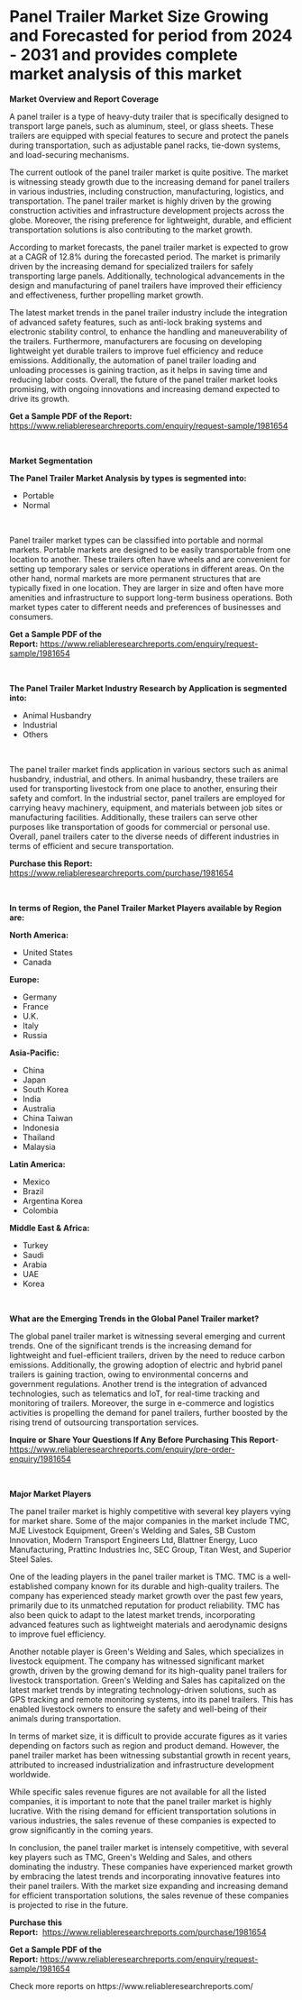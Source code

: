 <p><h1>Panel Trailer Market Size Growing and Forecasted for period from 2024 - 2031 and provides complete market analysis of this market</h1></p><p><strong>Market Overview and Report Coverage</strong></p>
<p><p>A panel trailer is a type of heavy-duty trailer that is specifically designed to transport large panels, such as aluminum, steel, or glass sheets. These trailers are equipped with special features to secure and protect the panels during transportation, such as adjustable panel racks, tie-down systems, and load-securing mechanisms.</p><p>The current outlook of the panel trailer market is quite positive. The market is witnessing steady growth due to the increasing demand for panel trailers in various industries, including construction, manufacturing, logistics, and transportation. The panel trailer market is highly driven by the growing construction activities and infrastructure development projects across the globe. Moreover, the rising preference for lightweight, durable, and efficient transportation solutions is also contributing to the market growth.</p><p>According to market forecasts, the panel trailer market is expected to grow at a CAGR of 12.8% during the forecasted period. The market is primarily driven by the increasing demand for specialized trailers for safely transporting large panels. Additionally, technological advancements in the design and manufacturing of panel trailers have improved their efficiency and effectiveness, further propelling market growth.</p><p>The latest market trends in the panel trailer industry include the integration of advanced safety features, such as anti-lock braking systems and electronic stability control, to enhance the handling and maneuverability of the trailers. Furthermore, manufacturers are focusing on developing lightweight yet durable trailers to improve fuel efficiency and reduce emissions. Additionally, the automation of panel trailer loading and unloading processes is gaining traction, as it helps in saving time and reducing labor costs. Overall, the future of the panel trailer market looks promising, with ongoing innovations and increasing demand expected to drive its growth.</p></p>
<p><strong>Get a Sample PDF of the Report:</strong> <a href="https://www.reliableresearchreports.com/enquiry/request-sample/1981654">https://www.reliableresearchreports.com/enquiry/request-sample/1981654</a></p>
<p>&nbsp;</p>
<p><strong>Market Segmentation</strong></p>
<p><strong>The Panel Trailer Market Analysis by types is segmented into:</strong></p>
<p><ul><li>Portable</li><li>Normal</li></ul></p>
<p>&nbsp;</p>
<p><p>Panel trailer market types can be classified into portable and normal markets. Portable markets are designed to be easily transportable from one location to another. These trailers often have wheels and are convenient for setting up temporary sales or service operations in different areas. On the other hand, normal markets are more permanent structures that are typically fixed in one location. They are larger in size and often have more amenities and infrastructure to support long-term business operations. Both market types cater to different needs and preferences of businesses and consumers.</p></p>
<p><strong>Get a Sample PDF of the Report:</strong>&nbsp;<a href="https://www.reliableresearchreports.com/enquiry/request-sample/1981654">https://www.reliableresearchreports.com/enquiry/request-sample/1981654</a></p>
<p>&nbsp;</p>
<p><strong>The Panel Trailer Market Industry Research by Application is segmented into:</strong></p>
<p><ul><li>Animal Husbandry</li><li>Industrial</li><li>Others</li></ul></p>
<p>&nbsp;</p>
<p><p>The panel trailer market finds application in various sectors such as animal husbandry, industrial, and others. In animal husbandry, these trailers are used for transporting livestock from one place to another, ensuring their safety and comfort. In the industrial sector, panel trailers are employed for carrying heavy machinery, equipment, and materials between job sites or manufacturing facilities. Additionally, these trailers can serve other purposes like transportation of goods for commercial or personal use. Overall, panel trailers cater to the diverse needs of different industries in terms of efficient and secure transportation.</p></p>
<p><strong>Purchase this Report:</strong>&nbsp; <a href="https://www.reliableresearchreports.com/purchase/1981654">https://www.reliableresearchreports.com/purchase/1981654</a></p>
<p>&nbsp;</p>
<p><strong>In terms of Region, the Panel Trailer Market Players available by Region are:</strong></p>
<p>
    <p> <strong> North America: </strong>
        <ul>
            <li>United States</li>
            <li>Canada</li>
        </ul>
        </p> 
    <p> <strong> Europe: </strong>
        <ul>
            <li>Germany</li>
            <li>France</li>
            <li>U.K.</li>
            <li>Italy</li>
            <li>Russia</li>
        </ul>
        </p> 
    <p> <strong> Asia-Pacific: </strong>
        <ul>
            <li>China</li>
            <li>Japan</li>
            <li>South Korea</li>
            <li>India</li>
            <li>Australia</li>
            <li>China Taiwan</li>
            <li>Indonesia</li>
            <li>Thailand</li>
            <li>Malaysia</li>
        </ul>
        </p> 
    <p> <strong> Latin America: </strong>
        <ul>
            <li>Mexico</li>
            <li>Brazil</li>
            <li>Argentina Korea</li>
            <li>Colombia</li>
        </ul>
        </p> 
    <p> <strong> Middle East & Africa: </strong>
        <ul>
            <li>Turkey</li>
            <li>Saudi</li>
            <li>Arabia</li>
            <li>UAE</li>
            <li>Korea</li>
        </ul>
    </p>
    </p>
<p>&nbsp;</p>
<p><strong>What are the Emerging Trends in the Global Panel Trailer market?</strong></p>
<p><p>The global panel trailer market is witnessing several emerging and current trends. One of the significant trends is the increasing demand for lightweight and fuel-efficient trailers, driven by the need to reduce carbon emissions. Additionally, the growing adoption of electric and hybrid panel trailers is gaining traction, owing to environmental concerns and government regulations. Another trend is the integration of advanced technologies, such as telematics and IoT, for real-time tracking and monitoring of trailers. Moreover, the surge in e-commerce and logistics activities is propelling the demand for panel trailers, further boosted by the rising trend of outsourcing transportation services.</p></p>
<p><strong>Inquire or Share Your Questions If Any Before Purchasing This Report</strong>- <a href="https://www.reliableresearchreports.com/enquiry/pre-order-enquiry/1981654">https://www.reliableresearchreports.com/enquiry/pre-order-enquiry/1981654</a></p>
<p>&nbsp;</p>
<p><strong>Major Market Players</strong></p>
<p><p>The panel trailer market is highly competitive with several key players vying for market share. Some of the major companies in the market include TMC, MJE Livestock Equipment, Green's Welding and Sales, SB Custom Innovation, Modern Transport Engineers Ltd, Blattner Energy, Luco Manufacturing, Prattinc Industries Inc, SEC Group, Titan West, and Superior Steel Sales.</p><p>One of the leading players in the panel trailer market is TMC. TMC is a well-established company known for its durable and high-quality trailers. The company has experienced steady market growth over the past few years, primarily due to its unmatched reputation for product reliability. TMC has also been quick to adapt to the latest market trends, incorporating advanced features such as lightweight materials and aerodynamic designs to improve fuel efficiency.</p><p>Another notable player is Green's Welding and Sales, which specializes in livestock equipment. The company has witnessed significant market growth, driven by the growing demand for its high-quality panel trailers for livestock transportation. Green's Welding and Sales has capitalized on the latest market trends by integrating technology-driven solutions, such as GPS tracking and remote monitoring systems, into its panel trailers. This has enabled livestock owners to ensure the safety and well-being of their animals during transportation.</p><p>In terms of market size, it is difficult to provide accurate figures as it varies depending on factors such as region and product demand. However, the panel trailer market has been witnessing substantial growth in recent years, attributed to increased industrialization and infrastructure development worldwide.</p><p>While specific sales revenue figures are not available for all the listed companies, it is important to note that the panel trailer market is highly lucrative. With the rising demand for efficient transportation solutions in various industries, the sales revenue of these companies is expected to grow significantly in the coming years.</p><p>In conclusion, the panel trailer market is intensely competitive, with several key players such as TMC, Green's Welding and Sales, and others dominating the industry. These companies have experienced market growth by embracing the latest trends and incorporating innovative features into their panel trailers. With the market size expanding and increasing demand for efficient transportation solutions, the sales revenue of these companies is projected to rise in the future.</p></p>
<p><strong>Purchase this Report:</strong>&nbsp;&nbsp;<a href="https://www.reliableresearchreports.com/purchase/1981654">https://www.reliableresearchreports.com/purchase/1981654</a></p>
<p></p>
<p><strong>Get a Sample PDF of the Report:</strong>&nbsp;<a href="https://www.reliableresearchreports.com/enquiry/request-sample/1981654">https://www.reliableresearchreports.com/enquiry/request-sample/1981654</a></p>
<p>Check more reports on https://www.reliableresearchreports.com/</p>
